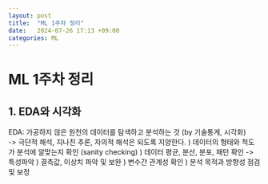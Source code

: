 ```yaml
---
layout: post
title:  "ML 1주차 정리"
date:   2024-07-26 17:13 +09:00
categories: ML
---
```

# **ML 1주차 정리**
## 1. EDA와 시각화
EDA: 가공하지 않은 원천의 데이터를 탐색하고 분석하는 것 (by 기술통계, 시각화)  
-> 극단적 해석, 지나친 추론, 자의적 해석은 되도록 지양한다.
) 데이터의 형태와 척도가 분석에 알맞는지 확인 (sanity checking) 
) 데이터 평균, 분산, 분포, 패턴 확인 -> 특성파악
) 결측값, 이상치 파악 및 보완
) 변수간 관계성 확인
) 분석 목적과 방향성 점검 및 보정
